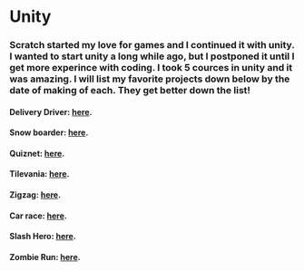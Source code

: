 # Unity
### Scratch started my love for games and I continued it with unity. I wanted to start unity a long while ago, but I postponed it until I get more experince with coding. I took 5 cources in unity and it was amazing. I will list my favorite projects down below by the date of making of each. They get better down the list!

#### Delivery Driver: [here](https://github.com/georgenasseem/deliverydriver). 
#### Snow boarder: [here](https://github.com/georgenasseem/snow-boarder). 
#### Quiznet: [here](https://github.com/georgenasseem/quiznet).
#### Tilevania: [here](https://github.com/georgenasseem/tilevania). 
#### Zigzag: [here](https://github.com/georgenasseem/zigzag).
#### Car race: [here](https://github.com/georgenasseem/carrace).
#### Slash Hero: [here](https://github.com/georgenasseem/slash-hero).
#### Zombie Run: [here](https://github.com/georgenasseem/zombie-run).
